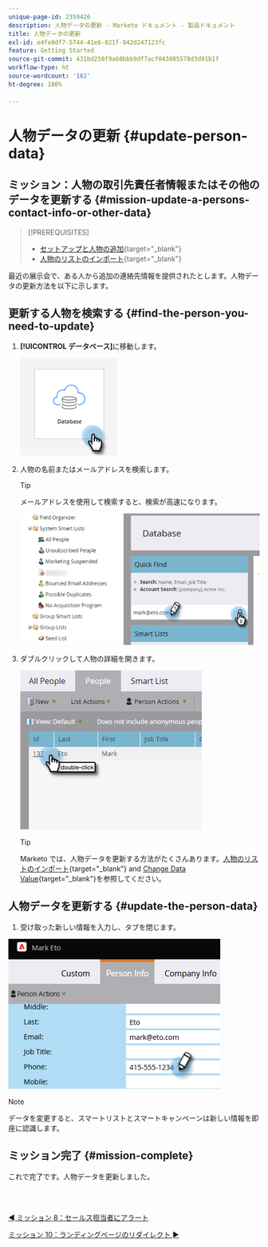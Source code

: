 ```yaml
---
unique-page-id: 2359426
description: 人物データの更新 - Marketo ドキュメント - 製品ドキュメント
title: 人物データの更新
exl-id: e4fe0df7-5744-41e6-821f-942d247123fc
feature: Getting Started
source-git-commit: 431bd258f9a68bbb9df7acf043085578d3d91b1f
workflow-type: ht
source-wordcount: '162'
ht-degree: 100%

---
```


# 人物データの更新 {#update-person-data}

## ミッション：人物の取引先責任者情報またはその他のデータを更新する {#mission-update-a-persons-contact-info-or-other-data}

>[!PREREQUISITES]
>
>* [セットアップと人物の追加](/help/marketo/getting-started/quick-wins/get-set-up-and-add-a-person.md){target="_blank"}
>* [人物のリストのインポート](/help/marketo/getting-started/quick-wins/import-a-list-of-people.md){target="_blank"}

最近の展示会で、ある人から追加の連絡先情報を提供されたとします。人物データの更新方法を以下に示します。

## 更新する人物を検索する {#find-the-person-you-need-to-update}

1. **[!UICONTROL データベース]**&#x200B;に移動します。

   ![](assets/update-person-data-1.png)

1. 人物の名前またはメールアドレスを検索します。

   >[!TIP]
   >
   >メールアドレスを使用して検索すると、検索が高速になります。

   ![](assets/update-person-data-2.png)

1. ダブルクリックして人物の詳細を開きます。

   ![](assets/update-person-data-3.png)

   >[!TIP]
   >
   >Marketo では、人物データを更新する方法がたくさんあります。[人物のリストのインポート](/help/marketo/getting-started/quick-wins/import-a-list-of-people.md){target="_blank"} and [Change Data Value](/help/marketo/product-docs/core-marketo-concepts/smart-campaigns/flow-actions/change-data-value.md){target="_blank"}を参照してください。

## 人物データを更新する {#update-the-person-data}

1. 受け取った新しい情報を入力し、タブを閉じます。

![](assets/update-person-data-4.png)

>[!NOTE]
>
>データを変更すると、スマートリストとスマートキャンペーンは新しい情報を即座に認識します。

## ミッション完了 {#mission-complete}

これで完了です。人物データを更新しました。

<br> 

[◄ ミッション 8：セールス担当者にアラート](/help/marketo/getting-started/quick-wins/alert-the-sales-rep.md)

[ミッション 10：ランディングページのリダイレクト ►](/help/marketo/getting-started/quick-wins/redirect-a-landing-page.md)
